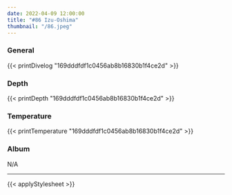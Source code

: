 ```yaml
---
date: 2022-04-09 12:00:00
title: "#86 Izu-Oshima"
thumbnail: "/86.jpeg"
---
```


### General

{{< printDivelog "169dddfdf1c0456ab8b16830b1f4ce2d" >}}

### Depth

{{< printDepth "169dddfdf1c0456ab8b16830b1f4ce2d" >}}

### Temperature

{{< printTemperature "169dddfdf1c0456ab8b16830b1f4ce2d" >}}

### Album

N/A

---

{{< applyStylesheet >}}
